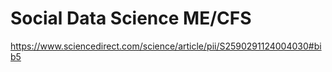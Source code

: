 # Social Data Science ME/CFS
https://www.sciencedirect.com/science/article/pii/S2590291124004030#bib5